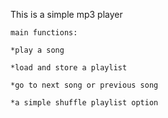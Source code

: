 This is a simple mp3 player

    main functions:

    *play a song

    *load and store a playlist

    *go to next song or previous song

    *a simple shuffle playlist option
